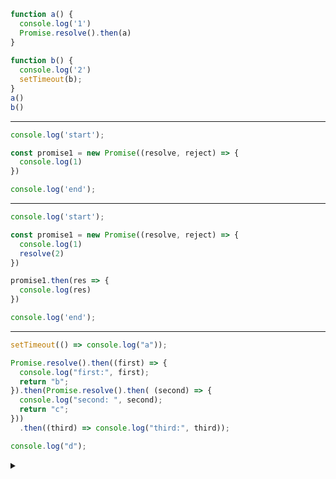 ```javascript
function a() { 
  console.log('1') 
  Promise.resolve().then(a) 
} 
 
function b() { 
  console.log('2') 
  setTimeout(b); 
} 
a() 
b()
```
  
---  

```javascript
console.log('start');

const promise1 = new Promise((resolve, reject) => {
  console.log(1)
})

console.log('end');
```
  
---  

```javascript
console.log('start');

const promise1 = new Promise((resolve, reject) => {
  console.log(1)
  resolve(2)
})

promise1.then(res => {
  console.log(res)
})

console.log('end');
```
 
---  

```javascript
setTimeout(() => console.log("a"));

Promise.resolve().then((first) => {
  console.log("first:", first);
  return "b";
}).then(Promise.resolve().then( (second) => {
  console.log("second: ", second);
  return "c";
}))
  .then((third) => console.log("third:", third));

console.log("d");
```
<details><summary> </summary>
"d"
"first:" undefined
"second: " undefined
"third:" "b"
"a"
</details>
